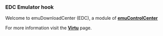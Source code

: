 ### EDC Emulator hook

Welcome to emuDownloadCenter (EDC), a module of [**emuControlCenter**](https://github.com/PhoenixInteractiveNL/emuControlCenter/wiki/)

For more information visit the [**Virtu**](https://github.com/PhoenixInteractiveNL/edc-masterhook/wiki/Emulator-virtu#menu) page.
